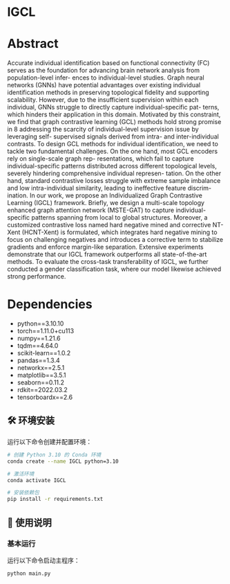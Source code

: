 # IGCL
# Abstract
Accurate individual identification based on functional connectivity (FC) serves as 
the foundation for advancing brain network analysis from population-level infer- 
ences to individual-level studies. Graph neural networks (GNNs) have potential 
advantages over existing individual identification methods in preserving topological 
fidelity and supporting scalability. However, due to the insufficient supervision 
within each individual, GNNs struggle to directly capture individual-specific pat- 
terns, which hinders their application in this domain. Motivated by this constraint, 
we find that graph contrastive learning (GCL) methods hold strong promise in 8
addressing the scarcity of individual-level supervision issue by leveraging self- 
supervised signals derived from intra- and inter-individual contrasts. To design 
GCL methods for individual identification, we need to tackle two fundamental 
challenges. On the one hand, most GCL encoders rely on single-scale graph rep- 
resentations, which fail to capture individual-specific patterns distributed across 
different topological levels, severely hindering comprehensive individual represen- 
tation. On the other hand, standard contrastive losses struggle with extreme sample 
imbalance and low intra-individual similarity, leading to ineffective feature discrim- 
ination. In our work, we propose an Individualized Graph Contrastive Learning 
(IGCL) framework. Briefly, we design a multi-scale topology enhanced graph 
attention network (MSTE-GAT) to capture individual-specific patterns spanning 
from local to global structures. Moreover, a customized contrastive loss named 
hard negative mined and corrective NT-Xent (HCNT-Xent) is formulated, which 
integrates hard negative mining to focus on challenging negatives and introduces a 
corrective term to stabilize gradients and enforce margin-like separation. Extensive 
experiments demonstrate that our IGCL framework outperforms all state-of-the-art 
methods. To evaluate the cross-task transferability of IGCL, we further conducted a 
gender classification task, where our model likewise achieved strong performance.
# Dependencies
- python==3.10.10
- torch==1.11.0+cu113
- numpy==1.21.6
- tqdm==4.64.0
- scikit-learn==1.0.2
- pandas==1.3.4
- networkx==2.5.1
- matplotlib==3.5.1
- seaborn==0.11.2
- rdkit==2022.03.2
- tensorboardx==2.6
##  🛠 环境安装
运行以下命令创建并配置环境：

```bash
# 创建 Python 3.10 的 Conda 环境
conda create --name IGCL python=3.10

# 激活环境
conda activate IGCL

# 安装依赖包
pip install -r requirements.txt
```
## 🚀 使用说明

### 基本运行

运行以下命令启动主程序：

```bash
python main.py
